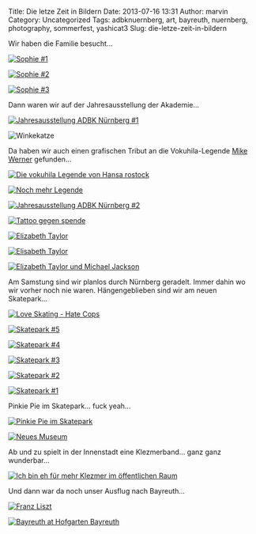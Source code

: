 Title: Die letze Zeit in Bildern
Date: 2013-07-16 13:31
Author: marvin
Category: Uncategorized
Tags: adbknuernberg, art, bayreuth, nuernberg, photography, sommerfest, yashicat3
Slug: die-letze-zeit-in-bildern

Wir haben die Familie besucht...

[![Sophie
\#1](https://farm4.staticflickr.com/3692/9296995285_0eff4dae90_b.jpg)](http://www.flickr.com/photos/marvinxsteadfast/9296995285/ "Sophie #1 by marvinxsteadfast, on Flickr")

[![Sophie
\#2](https://farm3.staticflickr.com/2835/9299772734_d8f1e1820d_b.jpg)](http://www.flickr.com/photos/marvinxsteadfast/9299772734/ "Sophie #2 by marvinxsteadfast, on Flickr")

[![Sophie
\#3](https://farm4.staticflickr.com/3712/9299761184_25ab605a1c_b.jpg)](http://www.flickr.com/photos/marvinxsteadfast/9299761184/ "Sophie #3 by marvinxsteadfast, on Flickr")

Dann waren wir auf der Jahresausstellung der Akademie...

[![Jahresausstellung ADBK Nürnberg
\#1](https://farm8.staticflickr.com/7389/9296998437_57e3e99970_o.jpg)](http://www.flickr.com/photos/marvinxsteadfast/9296998437/ "Jahresausstellung ADBK Nürnberg #1 by marvinxsteadfast, on Flickr")

![Winkekatze]({filename}/images/9257548764_22e18cb89a_b.jpg)

Da haben wir auch einen grafischen Tribut an die Vokuhila-Legende [Mike
Werner](https://de.wikipedia.org/wiki/Mike_Werner) gefunden...

[![Die vokuhila Legende von Hansa
rostock](https://farm8.staticflickr.com/7353/9257566040_bb8880aa52_b.jpg)](http://www.flickr.com/photos/marvinxsteadfast/9257566040/ "Die vokuhila Legende von Hansa rostock by marvinxsteadfast, on Flickr")

[![Noch mehr
Legende](https://farm4.staticflickr.com/3757/9254801759_0c1712785d_b.jpg)](http://www.flickr.com/photos/marvinxsteadfast/9254801759/ "Noch mehr Legende by marvinxsteadfast, on Flickr")

[![Jahresausstellung ADBK Nürnberg
\#2](https://farm4.staticflickr.com/3687/9297006181_8f643efd3f_b.jpg)](http://www.flickr.com/photos/marvinxsteadfast/9297006181/ "Jahresausstellung ADBK Nürnberg #2 by marvinxsteadfast, on Flickr")

[![Tattoo gegen
spende](https://farm6.staticflickr.com/5452/9254835539_6c5bdbeb2f_b.jpg)](http://www.flickr.com/photos/marvinxsteadfast/9254835539/ "Tattoo gegen spende by marvinxsteadfast, on Flickr")

[![Elizabeth
Taylor](https://farm4.staticflickr.com/3737/9257861346_8958a2f439_b.jpg)](http://www.flickr.com/photos/marvinxsteadfast/9257861346/ "Elizabeth Taylor by marvinxsteadfast, on Flickr")

[![Elisabeth
Taylor](https://farm6.staticflickr.com/5498/9255099789_40be045af8_b.jpg)](http://www.flickr.com/photos/marvinxsteadfast/9255099789/ "Elisabeth Taylor by marvinxsteadfast, on Flickr")

[![Elizabeth Taylor und Michael
Jackson](https://farm4.staticflickr.com/3803/9255113149_9a6b8f9039_b.jpg)](http://www.flickr.com/photos/marvinxsteadfast/9255113149/ "Elizabeth Taylor und Michael Jackson by marvinxsteadfast, on Flickr")

Am Samstung sind wir planlos durch Nürnberg geradelt. Immer dahin wo wir
vorher noch nie waren. Hängengeblieben sind wir am neuen Skatepark...

[![Love Skating - Hate
Cops](https://farm8.staticflickr.com/7370/9299803074_70849e87b8_b.jpg)](http://www.flickr.com/photos/marvinxsteadfast/9299803074/ "Love Skating - Hate Cops by marvinxsteadfast, on Flickr")

[![Skatepark
\#5](https://farm4.staticflickr.com/3772/9299813232_ac7f55a6a4_b.jpg)](http://www.flickr.com/photos/marvinxsteadfast/9299813232/ "Skatepark #5 by marvinxsteadfast, on Flickr")

[![Skatepark
\#4](https://farm8.staticflickr.com/7307/9297037581_ef2dbfaa49_b.jpg)](http://www.flickr.com/photos/marvinxsteadfast/9297037581/ "Skatepark #4 by marvinxsteadfast, on Flickr")

[![Skatepark
\#3](https://farm8.staticflickr.com/7330/9299843654_4aff599f0d_b.jpg)](http://www.flickr.com/photos/marvinxsteadfast/9299843654/ "Skatepark #3 by marvinxsteadfast, on Flickr")

[![Skatepark
\#2](https://farm3.staticflickr.com/2892/9297064795_6d1b1ae606_b.jpg)](http://www.flickr.com/photos/marvinxsteadfast/9297064795/ "Skatepark #2 by marvinxsteadfast, on Flickr")

[![Skatepark
\#1](https://farm3.staticflickr.com/2849/9297071303_9987b05d67_b.jpg)](http://www.flickr.com/photos/marvinxsteadfast/9297071303/ "Skatepark #1 by marvinxsteadfast, on Flickr")

Pinkie Pie im Skatepark... fuck yeah...

[![Pinkie Pie im
Skatepark](https://farm3.staticflickr.com/2825/9299793674_1410740eea_b.jpg)](http://www.flickr.com/photos/marvinxsteadfast/9299793674/ "Pinkie Pie im Skatepark by marvinxsteadfast, on Flickr")

[![Neues
Museum](https://farm3.staticflickr.com/2835/9275058231_4751698b64_b.jpg)](http://www.flickr.com/photos/marvinxsteadfast/9275058231/ "Neues Museum by marvinxsteadfast, on Flickr")

Ab und zu spielt in der Innenstadt eine Klezmerband... ganz ganz
wunderbar...

[![Ich bin eh für mehr Klezmer im öffentlichen
Raum](https://farm3.staticflickr.com/2806/9277843864_da594b16e5_b.jpg)](http://www.flickr.com/photos/marvinxsteadfast/9277843864/ "Ich bin eh für mehr Klezmer im öffentlichen Raum by marvinxsteadfast, on Flickr")

Und dann war da noch unser Ausflug nach Bayreuth...

[![Franz
Liszt](https://farm4.staticflickr.com/3696/9285349142_531b0b9f3d_b.jpg)](http://www.flickr.com/photos/marvinxsteadfast/9285349142/ "Franz Liszt by marvinxsteadfast, on Flickr")

[![Bayreuth at Hofgarten
Bayreuth](https://farm4.staticflickr.com/3697/9285463550_ce3bc8f648_b.jpg)](http://www.flickr.com/photos/marvinxsteadfast/9285463550/ "Bayreuth at Hofgarten Bayreuth by marvinxsteadfast, on Flickr")

